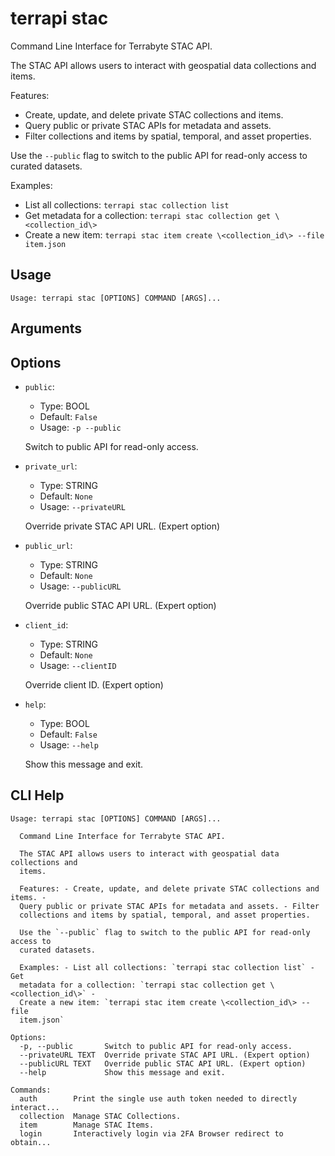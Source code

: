 
# terrapi stac

Command Line Interface for Terrabyte STAC API.

The STAC API allows users to interact with geospatial data collections and items. 

Features:
- Create, update, and delete private STAC collections and items.
- Query public or private STAC APIs for metadata and assets.
- Filter collections and items by spatial, temporal, and asset properties.

Use the `--public` flag to switch to the public API for read-only access to curated datasets.

Examples:
- List all collections: `terrapi stac collection list`
- Get metadata for a collection: `terrapi stac collection get \<collection_id\>`
- Create a new item: `terrapi stac item create \<collection_id\> --file item.json`


## Usage

```
Usage: terrapi stac [OPTIONS] COMMAND [ARGS]...
```

## Arguments


## Options

* `public`:
    * Type: BOOL
    * Default: `False`
    * Usage: `-p
--public`

    Switch to public API for read-only access.



* `private_url`:
    * Type: STRING
    * Default: `None`
    * Usage: `--privateURL`

    Override private STAC API URL. (Expert option)



* `public_url`:
    * Type: STRING
    * Default: `None`
    * Usage: `--publicURL`

    Override public STAC API URL. (Expert option)



* `client_id`:
    * Type: STRING
    * Default: `None`
    * Usage: `--clientID`

    Override client ID. (Expert option)



* `help`:
    * Type: BOOL
    * Default: `False`
    * Usage: `--help`

    Show this message and exit.



## CLI Help

```
Usage: terrapi stac [OPTIONS] COMMAND [ARGS]...

  Command Line Interface for Terrabyte STAC API.

  The STAC API allows users to interact with geospatial data collections and
  items.

  Features: - Create, update, and delete private STAC collections and items. -
  Query public or private STAC APIs for metadata and assets. - Filter
  collections and items by spatial, temporal, and asset properties.

  Use the `--public` flag to switch to the public API for read-only access to
  curated datasets.

  Examples: - List all collections: `terrapi stac collection list` - Get
  metadata for a collection: `terrapi stac collection get \<collection_id\>` -
  Create a new item: `terrapi stac item create \<collection_id\> --file
  item.json`

Options:
  -p, --public       Switch to public API for read-only access.
  --privateURL TEXT  Override private STAC API URL. (Expert option)
  --publicURL TEXT   Override public STAC API URL. (Expert option)
  --help             Show this message and exit.

Commands:
  auth        Print the single use auth token needed to directly interact...
  collection  Manage STAC Collections.
  item        Manage STAC Items.
  login       Interactively login via 2FA Browser redirect to obtain...
```

